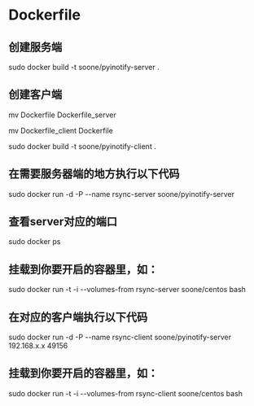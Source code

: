 # Dockerfile

## 创建服务端
sudo docker build -t soone/pyinotify-server .

## 创建客户端
mv Dockerfile Dockerfile_server 

mv Dockerfile_client Dockerfile 

sudo docker build -t soone/pyinotify-client . 

## 在需要服务器端的地方执行以下代码 
sudo docker run -d -P --name rsync-server soone/pyinotify-server

## 查看server对应的端口
sudo docker ps

## 挂载到你要开启的容器里，如： 
sudo docker run -t -i --volumes-from rsync-server soone/centos bash

## 在对应的客户端执行以下代码
sudo docker run -d -P --name rsync-client soone/pyinotify-server 192.168.x.x 49156

## 挂载到你要开启的容器里，如： 
sudo docker run -t -i --volumes-from rsync-client soone/centos bash
